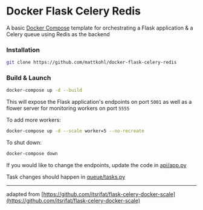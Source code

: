 # Docker Flask Celery Redis

A basic [Docker Compose](https://docs.docker.com/compose/) template for orchestrating a Flask application & a Celery queue using Redis as the backend

### Installation

```bash
git clone https://github.com/mattkohl/docker-flask-celery-redis
```

### Build & Launch

```bash
docker-compose up -d --build
```

This will expose the Flask application's endpoints on port `5001` as well as a flower server for monitoring workers on port `5555`

To add more workers:
```bash
docker-compose up -d --scale worker=5 --no-recreate
```

To shut down:

```bash
docker-compose down
```

If you would like to change the endpoints, update the code in [api/app.py](api/app.py)

Task changes should happen in [queue/tasks.py](celery-queue/tasks.py) 

---

adapted from [https://github.com/itsrifat/flask-celery-docker-scale](https://github.com/itsrifat/flask-celery-docker-scale)